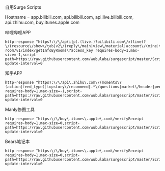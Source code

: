 自用Surge Scripts

Hostname = app.bilibili.com, api.bilibili.com, api.live.bilibili.com, api.zhihu.com, buy.itunes.apple.com

哔哩哔哩APP
```
http-response ^https?:\/\/ap(i|p).(live.)?bilibili.com\/x(live)?\/(resource\/show\/tab|v2\/(reply\/main|view\/material|account\/(mine|teenagers\/status)|view|feed\/index|show\/popular\/index|rank)|app-room/v1/index/getInfoByRoom)\?access_key requires-body=1,max-size=-1,script-path=https://raw.githubusercontent.com/wubulaba/surgescript/master/Script/Bilibili.js,script-update-interval=0
```
知乎APP
```
http-response ^https?:\/\/api\.zhihu\.com\/(moments\?(action|feed_type)|topstory\/recommend|.*\/questions|market\/header|people) requires-body=1,max-size=-1,script-path=https://raw.githubusercontent.com/wubulaba/surgescript/master/Script/Zhuhu.js,script-update-interval=0
```
Manly修图工具
```
http-response ^https:\/\/buy\.itunes\.apple\.com\/verifyReceipt requires-body=1,max-size=0,script-path=https://raw.githubusercontent.com/wubulaba/surgescript/master/Script/Manly.js,script-update-interval=0
```
Bears笔记本
```
http-response ^https:\/\/buy\.itunes\.apple\.com\/verifyReceipt requires-body=1,max-size=0,script-path=https://raw.githubusercontent.com/wubulaba/surgescript/master/Script/Bear.js,script-update-interval=0
```
